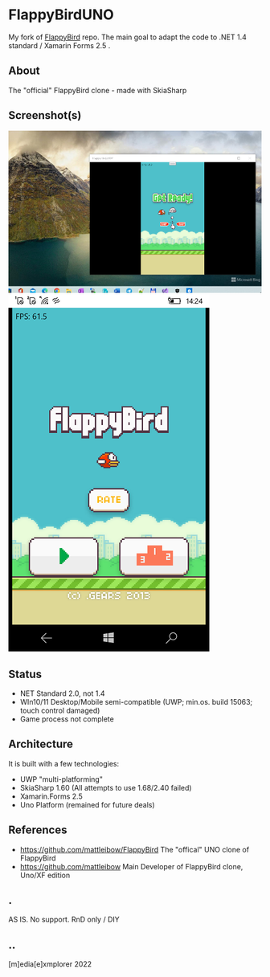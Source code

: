 # FlappyBirdUNO

My fork of [FlappyBird](https://github.com/mattleibow/FlappyBird) repo. The main goal to adapt the code to .NET 1.4 standard / Xamarin Forms 2.5 .

## About
The "official" FlappyBird clone - made with SkiaSharp

## Screenshot(s)
<img src="Images/shot1.png" Width="800" />
<img src="Images/shot2.png" Width="400" />

## Status

- NET Standard 2.0, not 1.4
- WIn10/11 Desktop/Mobile semi-compatible (UWP; min.os. build 15063; touch control damaged)
- Game process not complete

## Architecture
It is built with a few technologies:
 - UWP "multi-platforming"
 - SkiaSharp 1.60 (All attempts to use 1.68/2.40 failed)
 - Xamarin.Forms 2.5
 - Uno Platform (remained for future deals)

## References
- https://github.com/mattleibow/FlappyBird The "offical" UNO clone of FlappyBird 
- https://github.com/mattleibow  Main Developer of FlappyBird clone, Uno/XF edition 

## . 
AS IS. No support. RnD only / DIY

## ..
[m]edia[e]xmplorer 2022